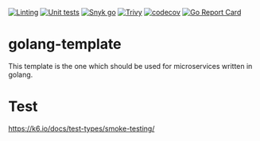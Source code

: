 [![Linting](https://github.com/hywmongous/golang-template/actions/workflows/go-linting.yml/badge.svg)](https://github.com/hywmongous/golang-template/actions/workflows/go-linting.yml)
[![Unit tests](https://github.com/hywmongous/golang-template/actions/workflows/go-test.yml/badge.svg)](https://github.com/hywmongous/golang-template/actions/workflows/go-test.yml)
[![Snyk go](https://github.com/hywmongous/golang-template/actions/workflows/snyk-go.yml/badge.svg)](https://github.com/hywmongous/golang-template/actions/workflows/snyk-go.yml)
[![Trivy](https://github.com/hywmongous/golang-template/actions/workflows/trivy.yml/badge.svg)](https://github.com/hywmongous/golang-template/actions/workflows/trivy.yml)
[![codecov](https://codecov.io/gh/hywmongous/golang-template/branch/main/graph/badge.svg?token=QYZJBMQM1O)](https://codecov.io/gh/hywmongous/golang-template)
[![Go Report Card](https://goreportcard.com/badge/github.com/hywmongous/golang-template)](https://goreportcard.com/report/github.com/hywmongous/golang-template)


# golang-template
This template is the one which should be used for microservices written in golang.

# Test
https://k6.io/docs/test-types/smoke-testing/
